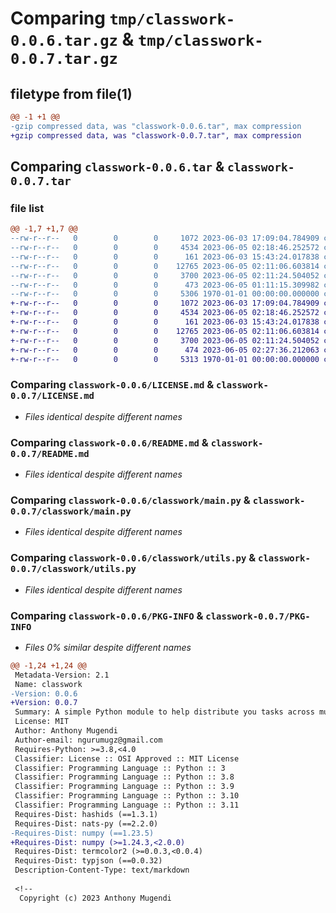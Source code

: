 # Comparing `tmp/classwork-0.0.6.tar.gz` & `tmp/classwork-0.0.7.tar.gz`

## filetype from file(1)

```diff
@@ -1 +1 @@
-gzip compressed data, was "classwork-0.0.6.tar", max compression
+gzip compressed data, was "classwork-0.0.7.tar", max compression
```

## Comparing `classwork-0.0.6.tar` & `classwork-0.0.7.tar`

### file list

```diff
@@ -1,7 +1,7 @@
--rw-r--r--   0        0        0     1072 2023-06-03 17:09:04.784909 classwork-0.0.6/LICENSE.md
--rw-r--r--   0        0        0     4534 2023-06-05 02:18:46.252572 classwork-0.0.6/README.md
--rw-r--r--   0        0        0      161 2023-06-03 15:43:24.017838 classwork-0.0.6/classwork/__init__.py
--rw-r--r--   0        0        0    12765 2023-06-05 02:11:06.603814 classwork-0.0.6/classwork/main.py
--rw-r--r--   0        0        0     3700 2023-06-05 02:11:24.504052 classwork-0.0.6/classwork/utils.py
--rw-r--r--   0        0        0      473 2023-06-05 01:11:15.309982 classwork-0.0.6/pyproject.toml
--rw-r--r--   0        0        0     5306 1970-01-01 00:00:00.000000 classwork-0.0.6/PKG-INFO
+-rw-r--r--   0        0        0     1072 2023-06-03 17:09:04.784909 classwork-0.0.7/LICENSE.md
+-rw-r--r--   0        0        0     4534 2023-06-05 02:18:46.252572 classwork-0.0.7/README.md
+-rw-r--r--   0        0        0      161 2023-06-03 15:43:24.017838 classwork-0.0.7/classwork/__init__.py
+-rw-r--r--   0        0        0    12765 2023-06-05 02:11:06.603814 classwork-0.0.7/classwork/main.py
+-rw-r--r--   0        0        0     3700 2023-06-05 02:11:24.504052 classwork-0.0.7/classwork/utils.py
+-rw-r--r--   0        0        0      474 2023-06-05 02:27:36.212063 classwork-0.0.7/pyproject.toml
+-rw-r--r--   0        0        0     5313 1970-01-01 00:00:00.000000 classwork-0.0.7/PKG-INFO
```

### Comparing `classwork-0.0.6/LICENSE.md` & `classwork-0.0.7/LICENSE.md`

 * *Files identical despite different names*

### Comparing `classwork-0.0.6/README.md` & `classwork-0.0.7/README.md`

 * *Files identical despite different names*

### Comparing `classwork-0.0.6/classwork/main.py` & `classwork-0.0.7/classwork/main.py`

 * *Files identical despite different names*

### Comparing `classwork-0.0.6/classwork/utils.py` & `classwork-0.0.7/classwork/utils.py`

 * *Files identical despite different names*

### Comparing `classwork-0.0.6/PKG-INFO` & `classwork-0.0.7/PKG-INFO`

 * *Files 0% similar despite different names*

```diff
@@ -1,24 +1,24 @@
 Metadata-Version: 2.1
 Name: classwork
-Version: 0.0.6
+Version: 0.0.7
 Summary: A simple Python module to help distribute you tasks across multiple brokers as microservices
 License: MIT
 Author: Anthony Mugendi
 Author-email: ngurumugz@gmail.com
 Requires-Python: >=3.8,<4.0
 Classifier: License :: OSI Approved :: MIT License
 Classifier: Programming Language :: Python :: 3
 Classifier: Programming Language :: Python :: 3.8
 Classifier: Programming Language :: Python :: 3.9
 Classifier: Programming Language :: Python :: 3.10
 Classifier: Programming Language :: Python :: 3.11
 Requires-Dist: hashids (==1.3.1)
 Requires-Dist: nats-py (==2.2.0)
-Requires-Dist: numpy (==1.23.5)
+Requires-Dist: numpy (>=1.24.3,<2.0.0)
 Requires-Dist: termcolor2 (>=0.0.3,<0.0.4)
 Requires-Dist: typjson (==0.0.32)
 Description-Content-Type: text/markdown
 
 <!--
  Copyright (c) 2023 Anthony Mugendi
```

